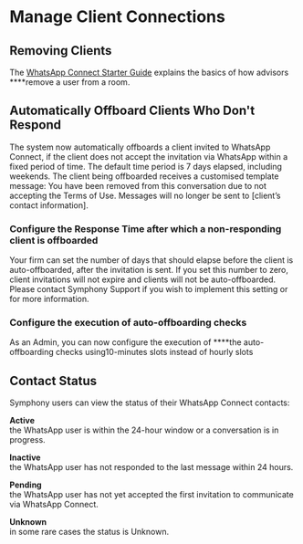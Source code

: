 # Manage Client Connections

## **Removing Clients**

The [WhatsApp Connect Starter Guide](https://goto.symphony.com/rs/945-HBF-959/images/SYM_2021_1PGR_WhatApp_Starter_Guide.pdf) explains the basics of how advisors ****remove a user from a room.

## **Automatically Offboard Clients Who Don't Respond** 

The system now automatically offboards a client invited to WhatsApp Connect, if the client does not accept the invitation via WhatsApp within a fixed period of time. The default time period is 7 days elapsed, including weekends. The client being offboarded receives a customised template message: You have been removed from this conversation due to not accepting the Terms of Use. Messages will no longer be sent to \[client’s contact information\].

### Configure the Response Time after which a non-responding client is offboarded

Your firm can set the number of days that should elapse before the client is auto-offboarded, after the invitation is sent. If you set this number to zero, client invitations will not expire and clients will not be auto-offboarded. Please contact Symphony Support if you wish to implement this setting or for more information.

### Configure the execution of auto-offboarding checks

As an Admin, you can now configure the execution of ****the auto-offboarding checks   using10-minutes slots instead of hourly slots  


## **Contact Status**

Symphony users can view the status of their WhatsApp Connect contacts:

**Active**   
the WhatsApp user is within the 24-hour window or a conversation is in progress. 

**Inactive**  
the WhatsApp user has not responded to the last message within 24 hours. 

**Pending**   
the WhatsApp user has not yet accepted the first invitation to communicate via WhatsApp Connect.

**Unknown**  
in some rare cases the status is Unknown.


